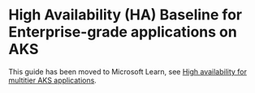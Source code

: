 # High Availability (HA) Baseline for Enterprise-grade applications on AKS

This guide has been moved to Microsoft Learn, see [High availability for multitier AKS applications](https://learn.microsoft.com/azure/architecture/guide/aks/aks-high-availability).